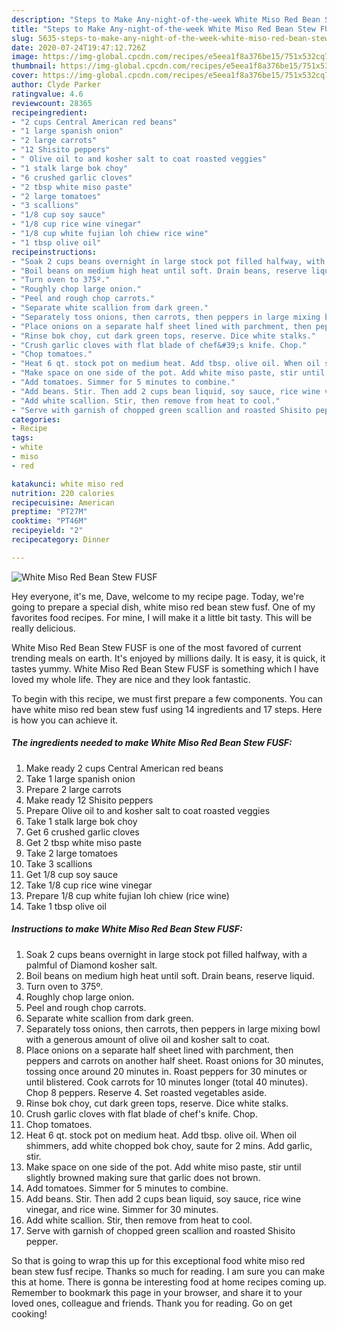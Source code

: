 ```yaml
---
description: "Steps to Make Any-night-of-the-week White Miso Red Bean Stew FUSF"
title: "Steps to Make Any-night-of-the-week White Miso Red Bean Stew FUSF"
slug: 5635-steps-to-make-any-night-of-the-week-white-miso-red-bean-stew-fusf
date: 2020-07-24T19:47:12.726Z
image: https://img-global.cpcdn.com/recipes/e5eea1f8a376be15/751x532cq70/white-miso-red-bean-stew-fusf-recipe-main-photo.jpg
thumbnail: https://img-global.cpcdn.com/recipes/e5eea1f8a376be15/751x532cq70/white-miso-red-bean-stew-fusf-recipe-main-photo.jpg
cover: https://img-global.cpcdn.com/recipes/e5eea1f8a376be15/751x532cq70/white-miso-red-bean-stew-fusf-recipe-main-photo.jpg
author: Clyde Parker
ratingvalue: 4.6
reviewcount: 28365
recipeingredient:
- "2 cups Central American red beans"
- "1 large spanish onion"
- "2 large carrots"
- "12 Shisito peppers"
- " Olive oil to and kosher salt to coat roasted veggies"
- "1 stalk large bok choy"
- "6 crushed garlic cloves"
- "2 tbsp white miso paste"
- "2 large tomatoes"
- "3 scallions"
- "1/8 cup soy sauce"
- "1/8 cup rice wine vinegar"
- "1/8 cup white fujian loh chiew rice wine"
- "1 tbsp olive oil"
recipeinstructions:
- "Soak 2 cups beans overnight in large stock pot filled halfway, with a palmful of Diamond kosher salt."
- "Boil beans on medium high heat until soft. Drain beans, reserve liquid."
- "Turn oven to 375º."
- "Roughly chop large onion."
- "Peel and rough chop carrots."
- "Separate white scallion from dark green."
- "Separately toss onions, then carrots, then peppers in large mixing bowl with a generous amount of olive oil and kosher salt to coat."
- "Place onions on a separate half sheet lined with parchment, then peppers and carrots on another half sheet. Roast onions for 30 minutes, tossing once around 20 minutes in. Roast peppers for 30 minutes or until blistered. Cook carrots for 10 minutes longer (total 40 minutes). Chop 8 peppers. Reserve 4. Set roasted vegetables aside."
- "Rinse bok choy, cut dark green tops, reserve. Dice white stalks."
- "Crush garlic cloves with flat blade of chef&#39;s knife. Chop."
- "Chop tomatoes."
- "Heat 6 qt. stock pot on medium heat. Add tbsp. olive oil. When oil shimmers, add white chopped bok choy, saute for 2 mins. Add garlic, stir."
- "Make space on one side of the pot. Add white miso paste, stir until slightly browned making sure that garlic does not brown."
- "Add tomatoes. Simmer for 5 minutes to combine."
- "Add beans. Stir. Then add 2 cups bean liquid, soy sauce, rice wine vinegar, and rice wine. Simmer for 30 minutes."
- "Add white scallion. Stir, then remove from heat to cool."
- "Serve with garnish of chopped green scallion and roasted Shisito pepper."
categories:
- Recipe
tags:
- white
- miso
- red

katakunci: white miso red 
nutrition: 220 calories
recipecuisine: American
preptime: "PT27M"
cooktime: "PT46M"
recipeyield: "2"
recipecategory: Dinner

---
```



![White Miso Red Bean Stew FUSF](https://img-global.cpcdn.com/recipes/e5eea1f8a376be15/751x532cq70/white-miso-red-bean-stew-fusf-recipe-main-photo.jpg)

Hey everyone, it's me, Dave, welcome to my recipe page. Today, we're going to prepare a special dish, white miso red bean stew fusf. One of my favorites food recipes. For mine, I will make it a little bit tasty. This will be really delicious.



White Miso Red Bean Stew FUSF is one of the most favored of current trending meals on earth. It's enjoyed by millions daily. It is easy, it is quick, it tastes yummy. White Miso Red Bean Stew FUSF is something which I have loved my whole life. They are nice and they look fantastic.


To begin with this recipe, we must first prepare a few components. You can have white miso red bean stew fusf using 14 ingredients and 17 steps. Here is how you can achieve it.

<!--inarticleads1-->

##### The ingredients needed to make White Miso Red Bean Stew FUSF:

1. Make ready 2 cups Central American red beans
1. Take 1 large spanish onion
1. Prepare 2 large carrots
1. Make ready 12 Shisito peppers
1. Prepare  Olive oil to and kosher salt to coat roasted veggies
1. Take 1 stalk large bok choy
1. Get 6 crushed garlic cloves
1. Get 2 tbsp white miso paste
1. Take 2 large tomatoes
1. Take 3 scallions
1. Get 1/8 cup soy sauce
1. Take 1/8 cup rice wine vinegar
1. Prepare 1/8 cup white fujian loh chiew (rice wine)
1. Take 1 tbsp olive oil




<!--inarticleads2-->

##### Instructions to make White Miso Red Bean Stew FUSF:

1. Soak 2 cups beans overnight in large stock pot filled halfway, with a palmful of Diamond kosher salt.
1. Boil beans on medium high heat until soft. Drain beans, reserve liquid.
1. Turn oven to 375º.
1. Roughly chop large onion.
1. Peel and rough chop carrots.
1. Separate white scallion from dark green.
1. Separately toss onions, then carrots, then peppers in large mixing bowl with a generous amount of olive oil and kosher salt to coat.
1. Place onions on a separate half sheet lined with parchment, then peppers and carrots on another half sheet. Roast onions for 30 minutes, tossing once around 20 minutes in. Roast peppers for 30 minutes or until blistered. Cook carrots for 10 minutes longer (total 40 minutes). Chop 8 peppers. Reserve 4. Set roasted vegetables aside.
1. Rinse bok choy, cut dark green tops, reserve. Dice white stalks.
1. Crush garlic cloves with flat blade of chef&#39;s knife. Chop.
1. Chop tomatoes.
1. Heat 6 qt. stock pot on medium heat. Add tbsp. olive oil. When oil shimmers, add white chopped bok choy, saute for 2 mins. Add garlic, stir.
1. Make space on one side of the pot. Add white miso paste, stir until slightly browned making sure that garlic does not brown.
1. Add tomatoes. Simmer for 5 minutes to combine.
1. Add beans. Stir. Then add 2 cups bean liquid, soy sauce, rice wine vinegar, and rice wine. Simmer for 30 minutes.
1. Add white scallion. Stir, then remove from heat to cool.
1. Serve with garnish of chopped green scallion and roasted Shisito pepper.




So that is going to wrap this up for this exceptional food white miso red bean stew fusf recipe. Thanks so much for reading. I am sure you can make this at home. There is gonna be interesting food at home recipes coming up. Remember to bookmark this page in your browser, and share it to your loved ones, colleague and friends. Thank you for reading. Go on get cooking!
